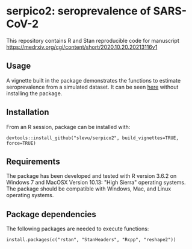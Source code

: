 # serpico2: seroprevalence of SARS-CoV-2
This repository contains R and Stan reproducible code for manuscript https://medrxiv.org/cgi/content/short/2020.10.20.20213116v1

## Usage
A vignette built in the package demonstrates the functions to estimate seroprevalence from a simulated dataset. It can be seen [here](http://htmlpreview.github.io/?https://github.com/slevu/serpico2/blob/main/vignettes/vignette.html) without installing the package.

## Installation
From an R session, package can be installed with:
```
devtools::install_github("slevu/serpico2", build_vignettes=TRUE, force=TRUE)
```
## Requirements
The package has been developed and tested with R version 3.6.2 on Windows 7 and MacOSX Version 10.13: "High Sierra" operating systems. The package should be compatible with Windows, Mac, and Linux operating systems.

## Package dependencies
The following packages are needed to execute functions:
```
install.packages(c("rstan", "StanHeaders", "Rcpp", "reshape2"))
```


